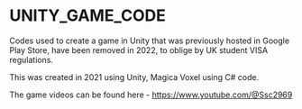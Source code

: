 # UNITY_GAME_CODE
 Codes used to create a game in Unity that was previously hosted in Google Play Store, have been removed in 2022, to oblige by UK student VISA regulations.

This was created in 2021  using Unity, Magica Voxel using C# code.

The game videos can be found here - https://www.youtube.com/@Ssc2969


